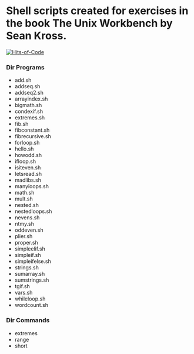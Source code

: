 # Shell scripts created for exercises in the book The Unix Workbench by Sean Kross.

[![Hits-of-Code](https://hitsofcode.com/github/linusjf/UnixWorkbench?branch=main)](https://hitsofcode.com/github/linusjf/UnixWorkbench/view?branch=main)

### Dir Programs

- add.sh
- addseq.sh
- addseq2.sh
- arrayindex.sh
- bigmath.sh
- condexif.sh
- extremes.sh
- fib.sh
- fibconstant.sh
- fibrecursive.sh
- forloop.sh
- hello.sh
- howodd.sh
- ifloop.sh
- isiteven.sh
- letsread.sh
- madlibs.sh
- manyloops.sh
- math.sh
- mult.sh
- nested.sh
- nestedloops.sh
- nevens.sh
- ntmy.sh
- oddeven.sh
- plier.sh
- proper.sh
- simpleelif.sh
- simpleif.sh
- simpleifelse.sh
- strings.sh
- sumarray.sh
- sumstrings.sh
- tgif.sh
- vars.sh
- whileloop.sh
- wordcount.sh

### Dir Commands

- extremes
- range
- short
